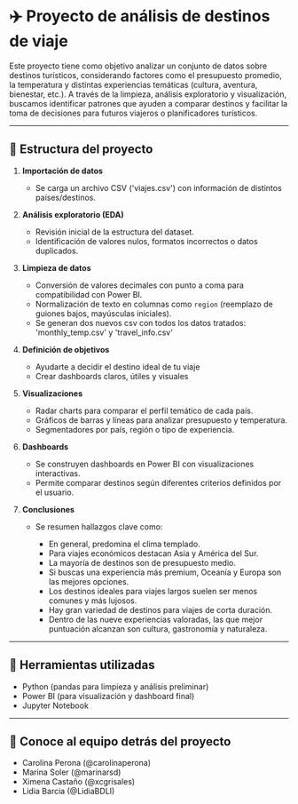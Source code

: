 # ✈️ Proyecto de análisis de destinos de viaje

Este proyecto tiene como objetivo analizar un conjunto de datos sobre destinos turísticos, considerando factores como el presupuesto promedio, la temperatura y distintas experiencias temáticas (cultura, aventura, bienestar, etc.). A través de la limpieza, análisis exploratorio y visualización, buscamos identificar patrones que ayuden a comparar destinos y facilitar la toma de decisiones para futuros viajeros o planificadores turísticos.

---

## 📁 Estructura del proyecto

1. **Importación de datos**
   - Se carga un archivo CSV ('viajes.csv') con información de distintos países/destinos.

2. **Análisis exploratorio (EDA)**
   - Revisión inicial de la estructura del dataset.
   - Identificación de valores nulos, formatos incorrectos o datos duplicados.

3. **Limpieza de datos**
   - Conversión de valores decimales con punto a coma para compatibilidad con Power BI.
   - Normalización de texto en columnas como `region` (reemplazo de guiones bajos, mayúsculas iniciales).
   - Se generan dos nuevos csv con todos los datos tratados: 'monthly_temp.csv' y 'travel_info.csv'

4. **Definición de objetivos**
   - Ayudarte a decidir el destino ideal de tu viaje
   - Crear dashboards claros, útiles y visuales

5. **Visualizaciones**
   - Radar charts para comparar el perfil temático de cada país.
   - Gráficos de barras y líneas para analizar presupuesto y temperatura.
   - Segmentadores por país, región o tipo de experiencia.

6. **Dashboards**
   - Se construyen dashboards en Power BI con visualizaciones interactivas.
   - Permite comparar destinos según diferentes criterios definidos por el usuario.

7. **Conclusiones**
   - Se resumen hallazgos clave como:

       - En general, predomina el clima templado.
       - Para viajes económicos destacan Asia y América del Sur.
       - La mayoría de destinos son de presupuesto medio.
       - Si buscas una experiencia más premium, Oceanía y Europa son las mejores opciones.
       - Los destinos ideales para viajes largos suelen ser menos comunes y más lujosos.
       - Hay gran variedad de destinos para viajes de corta duración.
       - Dentro de las nueve experiencias valoradas, las que mejor puntuación alcanzan son cultura, gastronomía y naturaleza.

---

## 🧪 Herramientas utilizadas

- Python (pandas para limpieza y análisis preliminar)
- Power BI (para visualización y dashboard final)
- Jupyter Notebook

---

## 👭 Conoce al equipo detrás del proyecto

- Carolina Perona (@carolinaperona)
- Marina Soler (@marinarsd)
- Ximena Castaño (@xcgrisales)
- Lidia Barcia (@LidiaBDLI)

  
